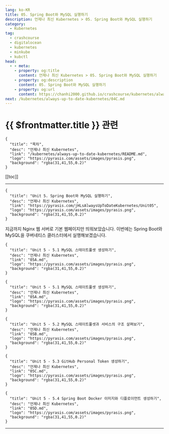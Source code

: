 ```yaml
---
lang: ko-KR
title: 05. Spring Boot와 MySQL 실행하기
description: 언제나 최신 Kubernetes > 05. Spring Boot와 MySQL 실행하기
category:
  - Kubernetes
tag:
  - crashcourse
  - digitalocean
  - kubernetes
  - minkube
  - kubctl
head:
  - - meta:
    - property: og:title
      content: 언제나 최신 Kubernetes > 05. Spring Boot와 MySQL 실행하기
    - property: og:description
      content: 05. Spring Boot와 MySQL 실행하기
    - property: og:url
      content: https://chanhi2000.github.io/crashcourse/kubernetes/always-up-to-date-kubernetes/05.html
next: /kubernetes/always-up-to-date-kubernetes/04C.md
---
```


# {{ $frontmatter.title }} 관련

```component VPCard
{
  "title": "목차",
  "desc": "언제나 최신 Kubernetes",
  "link": "/kubernetes/always-up-to-date-kubernetes/README.md",
  "logo": "https://pyrasis.com/assets/images/pyrasis.png",
  "background": "rgba(31,41,55,0.2)"
}
```

[[toc]]

---

```component VPCard
{
  "title": "Unit 5. Spring Boot와 MySQL 실행하기",
  "desc": "언제나 최신 Kubernetes",
  "link": "https://pyrasis.com/jHLsAlwaysUpToDateKubernetes/Unit05",
  "logo": "https://pyrasis.com/assets/images/pyrasis.png",
  "background": "rgba(31,41,55,0.2)"
}
```

지금까지 Nginx 웹 서버로 기본 웹페이지만 띄워보았습니다. 이번에는 Spring Boot와 MySQL을 쿠버네티스 클러스터에서 실행해보겠습니다.

```component VPCard
{
  "title": "Unit 5 - 5.1 MySQL 스테이트풀셋 생성하기",
  "desc": "언제나 최신 Kubernetes",
  "link": "05A.md",
  "logo": "https://pyrasis.com/assets/images/pyrasis.png",
  "background": "rgba(31,41,55,0.2)"
}
```

```component VPCard
{
  "title": "Unit 5 - 5.1 MySQL 스테이트풀셋 생성하기",
  "desc": "언제나 최신 Kubernetes",
  "link": "05A.md",
  "logo": "https://pyrasis.com/assets/images/pyrasis.png",
  "background": "rgba(31,41,55,0.2)"
}
```

```component VPCard
{
  "title": "Unit 5 - 5.2 MySQL 스테이트풀셋과 서비스의 구조 살펴보기",
  "desc": "언제나 최신 Kubernetes",
  "link": "05B.md",
  "logo": "https://pyrasis.com/assets/images/pyrasis.png",
  "background": "rgba(31,41,55,0.2)"
}
```

```component VPCard
{
  "title": "Unit 5 - 5.3 GitHub Personal Token 생성하기",
  "desc": "언제나 최신 Kubernetes",
  "link": "05C.md",
  "logo": "https://pyrasis.com/assets/images/pyrasis.png",
  "background": "rgba(31,41,55,0.2)"
}
```

```component VPCard
{
  "title": "Unit 5 - 5.4 Spring Boot Docker 이미지와 디플로이먼트 생성하기",
  "desc": "언제나 최신 Kubernetes",
  "link": "05D.md",
  "logo": "https://pyrasis.com/assets/images/pyrasis.png",
  "background": "rgba(31,41,55,0.2)"
}
```

---

<TagLinks />
